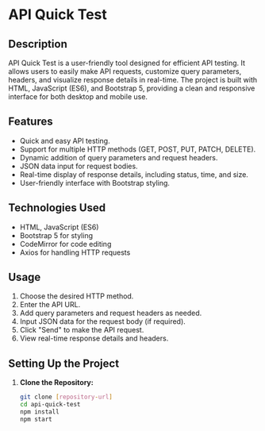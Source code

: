 # API Quick Test

## Description

API Quick Test is a user-friendly tool designed for efficient API testing. It allows users to easily make API requests, customize query parameters, headers, and visualize response details in real-time. The project is built with HTML, JavaScript (ES6), and Bootstrap 5, providing a clean and responsive interface for both desktop and mobile use.

## Features

- Quick and easy API testing.
- Support for multiple HTTP methods (GET, POST, PUT, PATCH, DELETE).
- Dynamic addition of query parameters and request headers.
- JSON data input for request bodies.
- Real-time display of response details, including status, time, and size.
- User-friendly interface with Bootstrap styling.

## Technologies Used

- HTML, JavaScript (ES6)
- Bootstrap 5 for styling
- CodeMirror for code editing
- Axios for handling HTTP requests

## Usage

1. Choose the desired HTTP method.
2. Enter the API URL.
3. Add query parameters and request headers as needed.
4. Input JSON data for the request body (if required).
5. Click "Send" to make the API request.
6. View real-time response details and headers.

## Setting Up the Project

1. **Clone the Repository:**
   ```bash
   git clone [repository-url]
   cd api-quick-test
   npm install
   npm start
   ```
